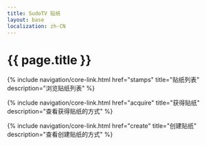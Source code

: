 ```yaml
---
title: SudoTV 贴纸
layout: base
localization: zh-CN
---
```


# {{ page.title }}

{% include navigation/core-link.html
    href="stamps"
    title="贴纸列表"
    description="浏览贴纸列表"
%}

{% include navigation/core-link.html
    href="acquire"
    title="获得贴纸"
    description="查看获得贴纸的方式"
%}

{% include navigation/core-link.html
    href="create"
    title="创建贴纸"
    description="查看创建贴纸的方式"
%}